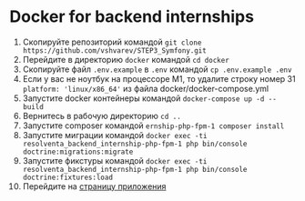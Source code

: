 # Docker for backend internships

1. Скопируйте репозиторий командой `git clone https://github.com/vshvarev/STEP3_Symfony.git`
2. Перейдите в директорию `docker` командой `cd docker`
3. Скопируйте файл `.env.example` в `.env` командой `cp .env.example .env`
4. Если у вас не ноутбук на процессоре М1, то удалите строку номер 31  `platform: 'linux/x86_64'` из файла docker/docker-compose.yml
5. Запустите docker контейнеры командой `docker-compose up -d --build`
6. Вернитесь в рабочую директорию `cd ..`
7. Запустите composer командой `ernship-php-fpm-1 composer install`
8. Запустите миграции командой `docker exec -ti resolventa_backend_internship-php-fpm-1 php bin/console doctrine:migrations:migrate`
9. Запустите фикстуры командой `docker exec -ti resolventa_backend_internship-php-fpm-1 php bin/console doctrine:fixtures:load`
10. Перейдите на [страницу приложения](http://localhost/movie)
